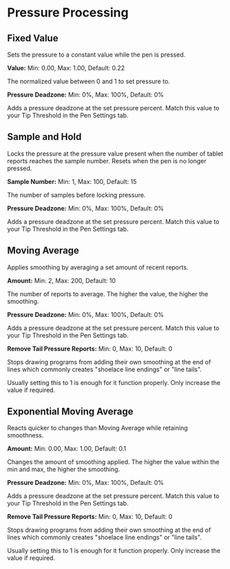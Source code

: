 # Pressure Processing

## Fixed Value

Sets the pressure to a constant value while the pen is pressed.

**Value:** Min: 0.00, Max: 1.00, Default: 0.22

The normalized value between 0 and 1 to set pressure to.

**Pressure Deadzone:** Min: 0%, Max: 100%, Default: 0%

Adds a pressure deadzone at the set pressure percent. Match this value to your Tip Threshold in the Pen Settings tab.

## Sample and Hold

Locks the pressure at the pressure value present when the number of tablet reports reaches the sample number. Resets when the pen is no longer pressed.

**Sample Number:** Min: 1, Max: 100, Default: 15

The number of samples before locking pressure.

**Pressure Deadzone:** Min: 0%, Max: 100%, Default: 0%

Adds a pressure deadzone at the set pressure percent. Match this value to your Tip Threshold in the Pen Settings tab.

## Moving Average

Applies smoothing by averaging a set amount of recent reports.

**Amount:** Min: 2, Max: 200, Default: 10

The number of reports to average. The higher the value, the higher the smoothing.

**Pressure Deadzone:** Min: 0%, Max: 100%, Default: 0%

Adds a pressure deadzone at the set pressure percent. Match this value to your Tip Threshold in the Pen Settings tab.

**Remove Tail Pressure Reports:** Min: 0, Max: 10, Default: 0

Stops drawing programs from adding their own smoothing at the end of lines which commonly creates "shoelace line endings" or "line tails".

Usually setting this to 1 is enough for it function properly. Only increase the value if required.

## Exponential Moving Average

Reacts quicker to changes than Moving Average while retaining smoothness.

**Amount:** Min: 0.00, Max: 1.00, Default: 0.1

Changes the amount of smoothing applied. The higher the value within the min and max, the higher the smoothing.

**Pressure Deadzone:** Min: 0%, Max: 100%, Default: 0%

Adds a pressure deadzone at the set pressure percent. Match this value to your Tip Threshold in the Pen Settings tab.

**Remove Tail Pressure Reports:** Min: 0, Max: 10, Default: 0

Stops drawing programs from adding their own smoothing at the end of lines which commonly creates "shoelace line endings" or "line tails".

Usually setting this to 1 is enough for it function properly. Only increase the value if required.